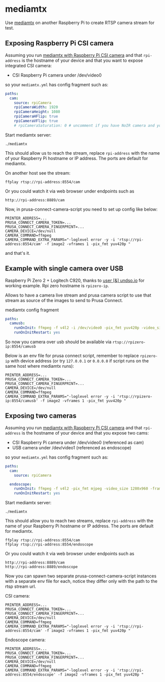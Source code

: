 # mediamtx

Use [mediamtx](https://github.com/bluenviron/mediamtx) on another Raspberry Pi
to create RTSP camera stream for test.

## Exposing Raspberry Pi CSI camera

Assuming you run [mediamtx with Raspberry Pi CSI camera](https://github.com/bluenviron/mediamtx#raspberry-pi-cameras)
and that `rpi-address` is the hostname of your device and that you want to
expose integrated CSI camera:

- CSI Raspberry Pi camera under /dev/video0

so your `mediamtx.yml` has config fragment such as:

<!-- markdownlint-disable line_length -->
```yaml
paths:
  cam:
    source: rpiCamera
    rpiCameraWidth: 1920
    rpiCameraHeight: 1080
    rpiCameraHFlip: true
    rpiCameraVFlip: true
    # rpiCameraSaturation: 0 # uncomment if you have NoIR camera and you want to remove pink color overlay
```
<!-- markdownlint-enable line_length -->

Start mediamtx server:

```shell
./mediamtx
```

This should allow us to reach the stream, replace `rpi-address` with the name
of your Raspberry Pi hostname or IP address. The ports are default for mediamtx.

On another host see the stream:

```shell
ffplay rtsp://rpi-address:8554/cam
```

Or you could watch it via web browser under endpoints such as

```text
http://rpi-address:8889/cam
```

Now, in prusa-connect-camera-script you need to set up config like below:

<!-- markdownlint-disable line_length -->
```shell
PRINTER_ADDRESS=...
PRUSA_CONNECT_CAMERA_TOKEN=...
PRUSA_CONNECT_CAMERA_FINGERPRINT=...
CAMERA_DEVICE=/dev/null
CAMERA_COMMAND=ffmpeg
CAMERA_COMMAND_EXTRA_PARAMS="-loglevel error -y -i 'rtsp://rpi-address:8554/cam' -f image2 -vframes 1 -pix_fmt yuv420p "
```
<!-- markdownlint-enable line_length -->

and that's it.

## Example with single camera over USB

Raspberry Pi Zero 2 + Logitech C920, thanks to [user [&] undso.io](https://forum.prusa3d.com/forum/profile/undso-io/)
for working example. Rpi zero hostname is `rpizero-ip`.

Allows to have a camera live stream and prusa camera script to use that stream
as source of the images to send to Prusa Connect.

<!-- markdownlint-disable line_length -->
mediamtx config fragment

```yaml
paths:
  camusb:
    runOnInit: ffmpeg -f v4l2 -i /dev/video0 -pix_fmt yuv420p -video_size 1920x1080 -framerate 30 -preset ultrafast -c:v libx264 -b:v 6000k -f rtsp rtsp://localhost:$RTSP_PORT/$MTX_PATH
    runOnInitRestart: yes
```
<!-- markdownlint-enable line_length -->

So now you camera over usb should be available via `rtsp://rpizero-ip:8554/camusb`

Below is an env file for prusa connect script, remember to replace `rpizero-ip` with
device address (or try `127.0.0.1` or `0.0.0.0` if script runs on the same host
where mediamtx runs):

<!-- markdownlint-disable line_length -->
```shell
PRINTER_ADDRESS=...
PRUSA_CONNECT_CAMERA_TOKEN=...
PRUSA_CONNECT_CAMERA_FINGERPRINT=...
CAMERA_DEVICE=/dev/null
CAMERA_COMMAND=ffmpeg
CAMERA_COMMAND_EXTRA_PARAMS="-loglevel error -y -i 'rtsp://rpizero-ip:8554/camusb' -f image2 -vframes 1 -pix_fmt yuv420p "
```
<!-- markdownlint-enable line_length -->

## Exposing two cameras

Assuming you run [mediamtx with Raspberry Pi CSI camera](https://github.com/bluenviron/mediamtx#raspberry-pi-cameras)
and that `rpi-address` is the hostname of your device and that you expose two cams:

- CSI Raspberry Pi camera under /dev/video0 (referenced as cam)
- USB camera under /dev/video1 (referenced as endoscope)

so your `mediamtx.yml` has config fragment such as:

<!-- markdownlint-disable line_length -->
```yaml
paths:
  cam:
    source: rpiCamera

  endoscope:
    runOnInit: ffmpeg -f v4l2 -pix_fmt mjpeg -video_size 1280x960 -framerate 30 -i /dev/video1 -c:v libx264 -preset ultrafast -b:v 6000k -f rtsp rtsp://localhost:$RTSP_PORT/$MTX_PATH
    runOnInitRestart: yes

```
<!-- markdownlint-enable line_length -->

Start mediamtx server:

```shell
./mediamtx
```

This should allow you to reach two streams, replace `rpi-address` with the name
of your Raspberry Pi hostname or IP address. The ports are default for mediamtx.

```shell
ffplay rtsp://rpi-address:8554/cam
ffplay rtsp://rpi-address:8554/endoscope
```

Or you could watch it via web browser under endpoints such as

```text
http://rpi-address:8889/cam
http://rpi-address:8889/endoscope
```

Now you can spawn two separate prusa-connect-camera-script instances with
a separate env file for each, notice they differ only with the path to the rtsp
stream url.

CSI camera:

<!-- markdownlint-disable line_length -->
```shell
PRINTER_ADDRESS=...
PRUSA_CONNECT_CAMERA_TOKEN=...
PRUSA_CONNECT_CAMERA_FINGERPRINT=...
CAMERA_DEVICE=/dev/null
CAMERA_COMMAND=ffmpeg
CAMERA_COMMAND_EXTRA_PARAMS="-loglevel error -y -i 'rtsp://rpi-address:8554/cam' -f image2 -vframes 1 -pix_fmt yuv420p "
```
<!-- markdownlint-enable line_length -->

Endoscope camera:

<!-- markdownlint-disable line_length -->
```shell
PRINTER_ADDRESS=...
PRUSA_CONNECT_CAMERA_TOKEN=...
PRUSA_CONNECT_CAMERA_FINGERPRINT=...
CAMERA_DEVICE=/dev/null
CAMERA_COMMAND=ffmpeg
CAMERA_COMMAND_EXTRA_PARAMS="-loglevel error -y -i 'rtsp://rpi-address:8554/endoscope' -f image2 -vframes 1 -pix_fmt yuv420p "
```
<!-- markdownlint-enable line_length -->
